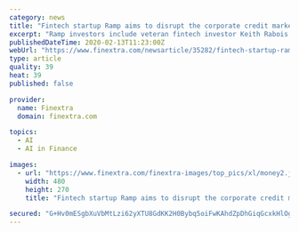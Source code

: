 ```yaml
---
category: news
title: "Fintech startup Ramp aims to disrupt the corporate credit market"
excerpt: "Ramp investors include veteran fintech investor Keith Rabois of Founders Fund ... and engineers from Facebook AI Research, Google Research, Capital One, Goldman Sachs, Apple, and Lyft. \"Most companies in Silicon Valley are quite wasteful with their ..."
publishedDateTime: 2020-02-13T11:23:00Z
webUrl: "https://www.finextra.com/newsarticle/35282/fintech-startup-ramp-aims-to-disrupt-the-corporate-credit-market?member=92212"
type: article
quality: 39
heat: 39
published: false

provider:
  name: Finextra
  domain: finextra.com

topics:
  - AI
  - AI in Finance

images:
  - url: "https://www.finextra.com/finextra-images/top_pics/xl/money2.jpg"
    width: 480
    height: 270
    title: "Fintech startup Ramp aims to disrupt the corporate credit market"

secured: "G+Hv0mESgbXuVbMtLzi62yXTU8GdKK2H0Bybq5oiFwKAhdZpDhGiqGcxkHlOggmClkemJKUmRiQ0+VqqS8JlVtJDYLsCbEjaZcpKzgmSfYrwzkGUq2fcGQJ3/ZaMPtbS/Sstjifx6Xf3KiC/XUJLLV59KgP7y5ZrTKCH9tptuXjlts/+yvJQ1fBXu7FJX233zsvWZ/FJlrtU2KfE1P7Ppmz3/INmkAXqEB149pKAXEYOIGbaCPpNWEM1ZUI6Q29+2UrGBpj0CuPjXlTAQPBec1hLQ8doxX2a+nAc6548xRonMBzBUXXykR3qQOw52xa38vVzFXYozZMUaJH83SnDq0WRje2/zbXdxko7WsS0DPRrKM1VvSJlNUWDOZWkhmJtIm23XWceGj5WLZbK8mZv+GZfgvLFsYqABtsjOorw2wTTfoUuUi8hWMFAqNZpbczTSukfIzj6jfZAO2/VtSjQfuN/XSeczfoeNOQI2++iNnY=;bW4gDODYUm7QYDJ4V1XqQw=="
---
```


